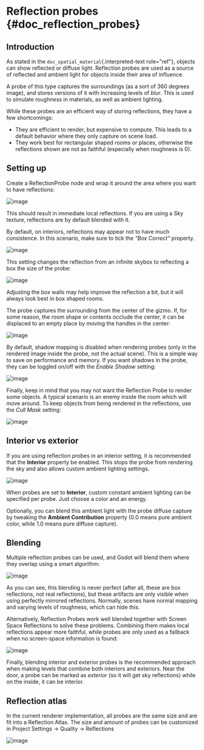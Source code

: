Reflection probes {#doc_reflection_probes}
=================

Introduction
------------

As stated in the `doc_spatial_material`{.interpreted-text role="ref"},
objects can show reflected or diffuse light. Reflection probes are used
as a source of reflected and ambient light for objects inside their area
of influence.

A probe of this type captures the surroundings (as a sort of 360 degrees
image), and stores versions of it with increasing levels of *blur*. This
is used to simulate roughness in materials, as well as ambient lighting.

While these probes are an efficient way of storing reflections, they
have a few shortcomings:

-   They are efficient to render, but expensive to compute. This leads
    to a default behavior where they only capture on scene load.
-   They work best for rectangular shaped rooms or places, otherwise the
    reflections shown are not as faithful (especially when roughness is
    0).

Setting up
----------

Create a ReflectionProbe node and wrap it around the area where you want
to have reflections:

![image](img/refprobe_setup.png)

This should result in immediate local reflections. If you are using a
Sky texture, reflections are by default blended with it.

By default, on interiors, reflections may appear not to have much
consistence. In this scenario, make sure to tick the *\"Box Correct\"*
property.

![image](img/refprobe_box_property.png)

This setting changes the reflection from an infinite skybox to
reflecting a box the size of the probe:

![image](img/refprobe_boxcorrect.png)

Adjusting the box walls may help improve the reflection a bit, but it
will always look best in box shaped rooms.

The probe captures the surrounding from the center of the gizmo. If, for
some reason, the room shape or contents occlude the center, it can be
displaced to an empty place by moving the handles in the center:

![image](img/refprobe_center_gizmo.png)

By default, shadow mapping is disabled when rendering probes (only in
the rendered image inside the probe, not the actual scene). This is a
simple way to save on performance and memory. If you want shadows in the
probe, they can be toggled on/off with the *Enable Shadow* setting:

![image](img/refprobe_shadows.png)

Finally, keep in mind that you may not want the Reflection Probe to
render some objects. A typical scenario is an enemy inside the room
which will move around. To keep objects from being rendered in the
reflections, use the *Cull Mask* setting:

![image](img/refprobe_cullmask.png)

Interior vs exterior
--------------------

If you are using reflection probes in an interior setting, it is
recommended that the **Interior** property be enabled. This stops the
probe from rendering the sky and also allows custom ambient lighting
settings.

![image](img/refprobe_ambient.png)

When probes are set to **Interior**, custom constant ambient lighting
can be specified per probe. Just choose a color and an energy.

Optionally, you can blend this ambient light with the probe diffuse
capture by tweaking the **Ambient Contribution** property (0.0 means
pure ambient color, while 1.0 means pure diffuse capture).

Blending
--------

Multiple reflection probes can be used, and Godot will blend them where
they overlap using a smart algorithm:

![image](img/refprobe_blending.png)

As you can see, this blending is never perfect (after all, these are box
reflections, not real reflections), but these artifacts are only visible
when using perfectly mirrored reflections. Normally, scenes have normal
mapping and varying levels of roughness, which can hide this.

Alternatively, Reflection Probes work well blended together with Screen
Space Reflections to solve these problems. Combining them makes local
reflections appear more faithful, while probes are only used as a
fallback when no screen-space information is found:

![image](img/refprobe_ssr.png)

Finally, blending interior and exterior probes is the recommended
approach when making levels that combine both interiors and exteriors.
Near the door, a probe can be marked as *exterior* (so it will get sky
reflections) while on the inside, it can be interior.

Reflection atlas
----------------

In the current renderer implementation, all probes are the same size and
are fit into a Reflection Atlas. The size and amount of probes can be
customized in Project Settings -\> Quality -\> Reflections

![image](img/refprobe_atlas.png)
